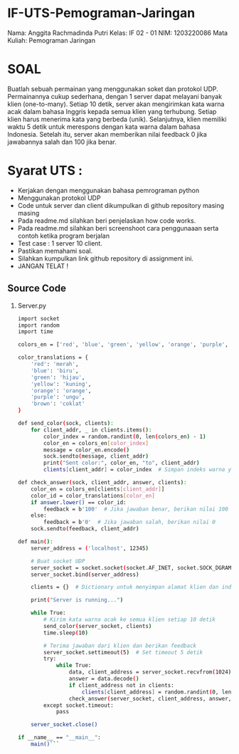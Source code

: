 # IF-UTS-Pemograman-Jaringan

Nama: Anggita Rachmadinda Putri
Kelas: IF 02 - 01
NIM: 1203220086
Mata Kuliah: Pemograman Jaringan

# SOAL
Buatlah sebuah permainan yang menggunakan soket dan protokol UDP. Permainannya cukup sederhana, dengan 1 server dapat melayani banyak klien (one-to-many). Setiap 10 detik, server akan mengirimkan kata warna acak dalam bahasa Inggris kepada semua klien yang terhubung. Setiap klien harus menerima kata yang berbeda (unik). Selanjutnya, klien memiliki waktu 5 detik untuk merespons dengan kata warna dalam bahasa Indonesia. Setelah itu, server akan memberikan nilai feedback 0 jika jawabannya salah dan 100 jika benar.

# Syarat UTS :
- Kerjakan dengan menggunakan bahasa pemrograman python
- Menggunakan protokol UDP
- Code untuk server dan client dikumpulkan di github repository masing masing
- Pada readme.md silahkan beri penjelaskan how code works.
- Pada readme.md silahkan beri screenshoot cara penggunaaan serta contoh ketika program berjalan
- Test case : 1 server 10 client.
- Pastikan memahami soal.
- Silahkan kumpulkan link github repository di assignment ini.
- JANGAN TELAT !

## Source Code
1. Server.py
    ```sh
    import socket
    import random
    import time
    
    colors_en = ['red', 'blue', 'green', 'yellow', 'orange', 'purple', 'brown']

    color_translations = {
        'red': 'merah',
        'blue': 'biru',
        'green': 'hijau',
        'yellow': 'kuning',
        'orange': 'orange',
        'purple': 'ungu',
        'brown': 'coklat'
    }
    
    def send_color(sock, clients):
        for client_addr, _ in clients.items():
            color_index = random.randint(0, len(colors_en) - 1)
            color_en = colors_en[color_index]
            message = color_en.encode()
            sock.sendto(message, client_addr)
            print("Sent color:", color_en, "to", client_addr)
            clients[client_addr] = color_index  # Simpan indeks warna yang dikirim ke klien

    def check_answer(sock, client_addr, answer, clients):
        color_en = colors_en[clients[client_addr]]
        color_id = color_translations[color_en]
        if answer.lower() == color_id:
            feedback = b'100'  # Jika jawaban benar, berikan nilai 100
        else:
            feedback = b'0'  # Jika jawaban salah, berikan nilai 0
        sock.sendto(feedback, client_addr)
    
    def main():
        server_address = ('localhost', 12345)
    
        # Buat socket UDP
        server_socket = socket.socket(socket.AF_INET, socket.SOCK_DGRAM)
        server_socket.bind(server_address)
    
        clients = {}  # Dictionary untuk menyimpan alamat klien dan indeks warna yang telah dikirim
    
        print("Server is running...")
    
        while True:
            # Kirim kata warna acak ke semua klien setiap 10 detik
            send_color(server_socket, clients)
            time.sleep(10)
    
            # Terima jawaban dari klien dan berikan feedback
            server_socket.settimeout(5)  # Set timeout 5 detik
            try:
                while True:
                    data, client_address = server_socket.recvfrom(1024)
                    answer = data.decode()
                    if client_address not in clients:
                        clients[client_address] = random.randint(0, len(colors_en) - 1)
                    check_answer(server_socket, client_address, answer, clients)
            except socket.timeout:
                pass
    
        server_socket.close()
    
    if __name__ == "__main__":
        main()```
